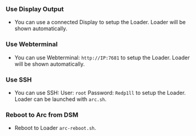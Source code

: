 ### Use Display Output

* You can use a connected Display to setup the Loader. Loader will be shown automatically.

### Use Webterminal

* You can use Webterminal: `http://IP:7681` to setup the Loader. Loader will be shown automatically.

### Use SSH

* You can use SSH: User: `root` Password: `Redp1ll` to setup the Loader. Loader can be launched with `arc.sh`.

### Reboot to Arc from DSM

* Reboot to Loader `arc-reboot.sh`.
